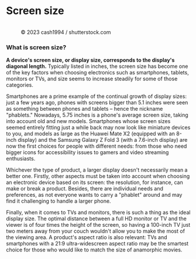# Screen size

<figure><img src="https://images.versus.io/property/screensize-1598629913980.variety.jpg" alt=""><figcaption><p>© 2023 cash1994 / shutterstock.com</p></figcaption></figure>

### What is screen size?

**A device's screen size, or display size, corresponds to the display's diagonal length.** Typically listed in inches, the screen size has become one of the key factors when choosing electronics such as smartphones, tablets, monitors or TVs, and size seems to increase steadily for some of those categories.

Smartphones are a prime example of the continual growth of display sizes: just a few years ago, phones with screens bigger than 5.1 inches were seen as something between phones and tablets – hence the nickname "phablets." Nowadays, 5.75 inches is a phone's average screen size, taking into account old and new models. Smartphones whose screen sizes seemed entirely fitting just a while back may now look like miniature devices to you, and models as large as the Huawei Mate X2 (equipped with an 8-inch display) and the Samsung Galaxy Z Fold 3 (with a 7.6-inch display) are now the first choices for people with different needs: from those who need bigger icons for accessibility issues to gamers and video streaming enthusiasts.

Whichever the type of product, a larger display doesn't necessarily mean a better one. Firstly, other aspects must be taken into account when choosing an electronic device based on its screen: the resolution, for instance, can make or break a product. Besides, there are individual needs and preferences, as not everyone wants to carry a "phablet" around and may find it challenging to handle a larger phone.

Finally, when it comes to TVs and monitors, there is such a thing as the ideal display size. The optimal distance between a full HD monitor or TV and the viewer is of four times the height of the screen, so having a 100-inch TV just two meters away from your couch wouldn't allow you to make the most of the viewing area. A product's aspect ratio is also relevant: TVs and smartphones with a 21:9 ultra-widescreen aspect ratio may be the smartest choice for those who would like to match the size of anamorphic movies.
